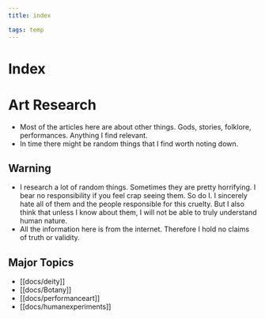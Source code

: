 ```yaml
---
title: index

tags: temp
---
```


# Index

# Art Research
- Most of the articles here are about other things. Gods, stories, folklore, performances. Anything I find relevant.
- In time there might be random things that I find worth noting down.

## Warning
- I research a lot of random things. Sometimes they are pretty horrifying. I bear no responsibility if you feel crap seeing them. So do I. I sincerely hate all of them and the people responsible for this cruelty. But I also think that unless I know about them, I will not be able to truly understand human nature.
- All the information here is from the internet. Therefore I hold no claims of truth or validity. 

## Major Topics
- [[docs/deity]]
- [[docs/Botany]]
- [[docs/performanceart]]
- [[docs/humanexperiments]]

